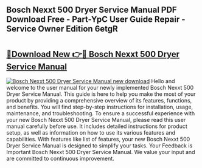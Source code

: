 ## Bosch Nexxt 500 Dryer Service Manual PDF Download Free - Part-YpC User Guide Repair - Service Owner Edition 6etgR

# <h2><a href="http://bc80081.oget.top/?id=Bosch+Nexxt+500+Dryer+Service+Manual">🔗Download New 👉🔴 Bosch Nexxt 500 Dryer Service Manual</a></h2>

[![Bosch Nexxt 500 Dryer Service Manual new download](https://i.imgur.com/5g1atiW.png)](http://bc80081.oget.top/?id=Bosch+Nexxt+500+Dryer+Service+Manual)
Hello and welcome to the user manual for your newly implemented Bosch Nexxt 500 Dryer Service Manual. This guide is here to help you make the most of your product by providing a comprehensive overview of its features, functions, and benefits. You will find step-by-step instructions for installation, usage, maintenance, and troubleshooting. To ensure a successful experience with your new Bosch Nexxt 500 Dryer Service Manual, please read this user manual carefully before use. It includes detailed instructions for product setup, as well as information on how to use its various features and capabilities. With features like list of features, your new Bosch Nexxt 500 Dryer Service Manual is designed to simplify your tasks. Your Feedback is Important Bosch Nexxt 500 Dryer Service Manual. We value your input and are committed to continuous improvement.
